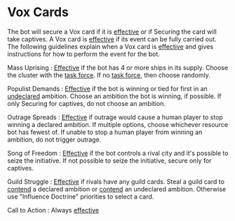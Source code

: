 # Vox Cards

The bot will secure a Vox card if it is <ins>effective</ins> or if Securing the card will take captives. A Vox card is <ins>effective</ins> if its event can be fully carried out. The following guidelines explain when a Vox card is <ins>effective</ins> and gives instructions for how to perform the event for the bot.

Mass Uprising
: <ins>Effective</ins> if the bot has 4 or more ships in its supply. Choose the cluster with the <ins>task force</ins>. If no <ins>task force</ins>, then choose randomly.

Populist Demands
: <ins>Effective</ins> if the bot is winning or tied for first in an <ins>undeclared</ins> ambition. Choose an ambition the bot is winning, if possible. If only Securing for captives, do not choose an ambition.

Outrage Spreads
: <ins>Effective</ins> if outrage would cause a human player to stop winning a declared ambition. If multiple options, choose whichever resource bot has fewest of. If unable to stop a human player from winning an ambition, do not trigger outrage.

Song of Freedom
: <ins>Effective</ins> if the bot controls a rival city and it's possible to seize the initiative. If not possible to seize the initiative, secure only for captives.

Guild Struggle
: <ins>Effective</ins> if rivals have any guild cards. Steal a guild card to <ins>contend</ins> a declared ambition or <ins>contend</ins> an undeclared ambition. Otherwise use "Influence Doctrine" priorities to select a card.

Call to Action
: Always <ins>effective</ins>

<div class="pagebreak"> </div>
